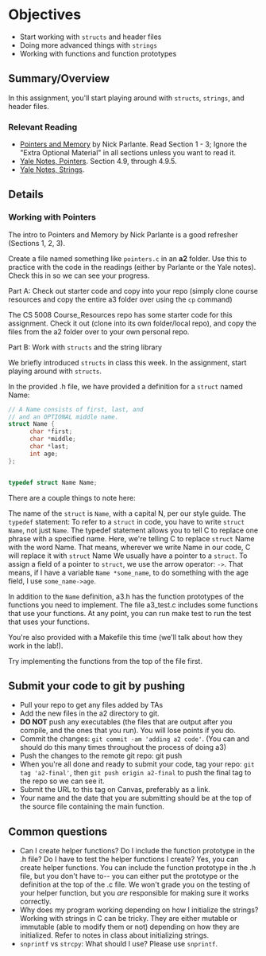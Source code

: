 # Objectives
* Start working with `structs` and header files
* Doing more advanced things with `strings`
* Working with functions and function prototypes

## Summary/Overview

In this assignment, you'll start playing around with `structs`, `strings`, and header files.

### Relevant Reading
* [Pointers and Memory](http://cslibrary.stanford.edu/102/PointersAndMemory.pdf) by Nick Parlante. Read Section 1 - 3; Ignore the "Extra Optional Material" in all sections unless
you want to read it.
* [Yale Notes, Pointers](http://www.cs.yale.edu/homes/aspnes/classes/223/notes.html#pointers). Section 4.9, through 4.9.5.
* [Yale Notes, Strings](http://www.cs.yale.edu/homes/aspnes/classes/223/notes.html#strings). 

## Details
### Working with Pointers

The intro to Pointers and Memory by Nick Parlante is a good refresher (Sections 1, 2, 3).

Create a file named something like `pointers.c` in an **a2** folder. Use this to practice with the code in the readings
(either by Parlante or the Yale notes). Check this in so we can see your progress.

Part A: Check out starter code and copy into your repo (simply clone course resources and copy the entire a3 folder over
using the `cp` command)

The CS 5008 Course_Resources repo has some starter code for this assignment. Check it out (clone into its own
folder/local repo), and copy the files from the a2 folder over to your own personal repo.

Part B: Work with `structs` and the string library

We briefly introduced `structs` in class this week. In the assignment, start playing around with `structs`.

In the provided .h file, we have provided a definition for a `struct` named Name:

```c
// A Name consists of first, last, and
// and an OPTIONAL middle name.
struct Name {
      char *first;
      char *middle;
      char *last;
      int age; 
};


typedef struct Name Name;
```

There are a couple things to note here:

The name of the `struct` is `Name`, with a capital N, per our style guide.
The `typedef` statement: To refer to a `struct` in code, you have to write `struct Name`, not just `Name`. The typedef statement
allows you to tell C to replace one phrase with a specified name. Here, we're telling C to replace `struct` Name with the
word Name. That means, wherever we write Name in our code, C will replace it with `struct` Name
We usually have a pointer to a `struct`. To assign a field of a pointer to `struct`, we use the arrow operator: `->`. That
means, if I have a variable `Name *some_name`, to do something with the age field, I use `some_name->age`.

In addition to the `Name` definition, a3.h has the function prototypes of the functions you need to implement. The file
a3_test.c includes some functions that use your functions. At any point, you can run make test to run the test that uses
your functions.

You're also provided with a Makefile this time (we'll talk about how they work in the lab!).

Try implementing the functions from the top of the file first.

## Submit your code to git by pushing
* Pull your repo to get any files added by TAs
* Add the new files in the a2 directory to git.
* **DO NOT** push any executables (the files that are output after you compile, and the ones that you run). You will lose
points if you do.
* Commit the changes: `git commit -am 'adding a2 code'`. (You can and should do this many times throughout the process of
doing a3)
* Push the changes to the remote git repo: git push
* When you're all done and ready to submit your code, tag your repo: `git tag 'a2-final'`, then `git push origin a2-final` to
push the final tag to the repo so we can see it.
* Submit the URL to this tag on Canvas, preferably as a link. 
* Your name and the date that you are submitting should be at the top of the source file containing the main function.

## Common questions 
* Can I create helper functions? Do I include the function prototype in the .h file? Do I have to test the helper
functions I create? Yes, you can create helper functions. You can include the function prototype in the .h file, but you
don't have to-- you can either put the prototype or the definition at the top of the .c file. We won't grade you on the
testing of your helper function, but you *are* responsible for making sure it works correctly. 
* Why does my program working depending on how I initialize the strings? Working with strings in C can be tricky. They are
either mutable or immutable (able to modify them or not) depending on how they are initialized. Refer to notes in class
about initializing strings. 
* `snprintf` vs `strcpy`: What should I use? Please use `snprintf`. 




